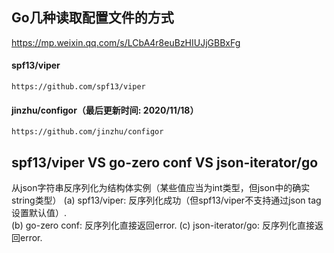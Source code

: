 ## Go几种读取配置文件的方式
https://mp.weixin.qq.com/s/LCbA4r8euBzHIUJjGBBxFg
#### spf13/viper
    https://github.com/spf13/viper
#### jinzhu/configor（最后更新时间: 2020/11/18）
    https://github.com/jinzhu/configor

## spf13/viper VS go-zero conf VS json-iterator/go
从json字符串反序列化为结构体实例（某些值应当为int类型，但json中的确实string类型）
(a) spf13/viper:        反序列化成功（但spf13/viper不支持通过json tag设置默认值）.    
(b) go-zero conf:       反序列化直接返回error.
(c) json-iterator/go:   反序列化直接返回error.
